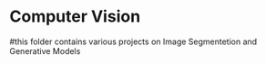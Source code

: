 # Computer Vision
#this folder contains various projects on Image Segmentetion and Generative Models
